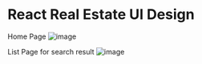 # React Real Estate UI Design

Home Page
![image](https://github.com/user-attachments/assets/b7150ea3-b362-4554-8074-9c47754dae0d)

List Page for search result
![image](https://github.com/user-attachments/assets/d26e2a5e-85ba-46b7-8ae2-a6c13525b79d)
